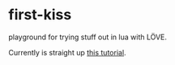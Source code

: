 first-kiss
==========

playground for trying stuff out in lua with LÖVE.

Currently is straight up [this tutorial](https://github.com/kikito/love-tile-tutorial).
